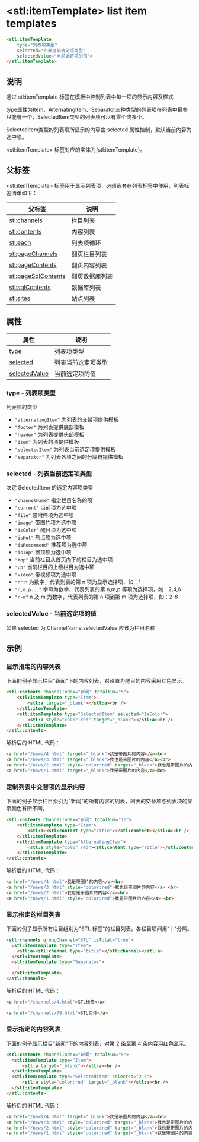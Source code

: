 ﻿---
sidebar: auto
---

# &lt;stl:itemTemplate&gt; list item templates

```html
<stl:itemTemplate
    type="列表项类型"
    selected="列表当前选定项类型"
    selectedValue="当前选定项的值">
</stl:itemTemplate>
```

## 说明

通过 stl:itemTemplate 标签在模板中控制列表中每一项的显示内容及样式

type属性为Item、AlternatingItem、Separator三种类型的列表项在列表中最多只能有一个，SelectedItem类型的列表项可以有零个或多个。

SelectedItem类型的列表项所显示的内容由 selected 属性控制，默认当前内容为选中项。

&lt;stl:itemTemplate&gt; 标签对应的实体为{stl:itemTemplate}。

## 父标签

&lt;stl:itemTemplate&gt; 标签用于显示列表项，必须嵌套在列表标签中使用，列表标签清单如下：

| 父标签                                   | 说明           |
|--------------------------------------------|----------------|
| [stl:channels](../channels/)               | 栏目列表       |
| [stl:contents](../contents/)               | 内容列表       |
| [stl:each](../each/)                       | 列表项循环     |
| [stl:pageChannels](../pageChannels/)       | 翻页栏目列表   |
| [stl:pageContents](../pageContents/)       | 翻页内容列表   |
| [stl:pageSqlContents](../pageSqlContents/) | 翻页数据库列表 |
| [stl:sqlContents](../sqlContents/)         | 数据库列表     |
| [stl:sites](../sites/)                     | 站点列表       |

## 属性

| 属性                                           | 说明               |
|------------------------------------------------|--------------------|
| [type](#type-列表项类型)                       | 列表项类型         |
| [selected](#selected-列表当前选定项类型)       | 列表当前选定项类型 |
| [selectedValue](#selectedvalue-当前选定项的值) | 当前选定项的值     |

### type - 列表项类型

列表项的类型

- `"alternatingItem"` 为列表的交替项提供模板
- `"footer"` 为列表提供底部模板
- `"header"` 为列表提供头部模板
- `"item"` 为列表的项提供模板
- `"selectedItem"` 为列表当前选定项提供模板
- `"separator"` 为列表各项之间的分隔符提供模板

### selected - 列表当前选定项类型

决定 SelectedItem 的选定内容项类型

- `"channelName"` 指定栏目名称的项
- `"current"` 当前项为选中项
- `"file"` 带附件项为选中项
- `"image"` 带图片项为选中项
- `"isColor"` 醒目项为选中项
- `"isHot"` 热点项为选中项
- `"isRecommend"` 推荐项为选中项
- `"isTop"` 置顶项为选中项
- `"top"` 当前栏目从首页向下的栏目为选中项
- `"up"` 当前栏目的上级栏目为选中项
- `"video"` 带视频项为选中项
- `"n"` n 为数字，代表列表的第 n 项为显示选择项，如：1
- `"n,m,p..."` 字母为数字，代表列表的第 n,m,p 等项为选择项，如：2,4,6
- `"n-m"` n 及 m 为数字，代表列表的第 n 项到第 m 项为选择项，如：2-8

### selectedValue - 当前选定项的值

如果 selected 为 ChannelName,selectedValue 应该为栏目名称

## 示例

### 显示指定的内容列表

下面的例子显示栏目"新闻"下的内容列表，对设置为醒目的内容采用红色显示。

```html
<stl:contents channelIndex="新闻" totalNum="5">
    <stl:itemTemplate type="Item">
        <stl:a target="_blank"></stl:a><br />
    </stl:itemTemplate>
    <stl:itemTemplate type="SelectedItem" selected="IsColor">
        <stl:a style="color:red" target="_blank"></stl:a><br />
    </stl:itemTemplate>
</stl:contents>
```

解析后的 HTML 代码：

```html
<a href="/news/4.html" target="_blank">我是带图片的内容</a><br>
<a href="/news/3.html" target="_blank">我也是带图片的内容</a><br>
<a href="/news/2.html" style="color:red" target="_blank">我也是带图片的内容</a><br>
<a href="/news/1.html" target="_blank">我是带图片的内容</a><br>
```

### 定制列表中交替项的显示内容

下面的例子显示栏目索引为"新闻"的所有内容的列表，列表的交替项与列表项的显示颜色有所不同。

```html
<stl:contents channelIndex="新闻" totalNum="10">
    <stl:itemTemplate type="Item">
        <stl:a><stl:content type="Title"></stl:content></stl:a><br />
    </stl:itemTemplate>
    <stl:itemTemplate type="AlternatingItem">
        <stl:a style="color:red"><stl:content type="Title"></stl:content></stl:a> <br />
    </stl:itemTemplate>
</stl:contents>
```

解析后的 HTML 代码：

```html
<a href="/news/4.html">我是带图片的内容</a><br>
<a href="/news/3.html" style="color:red">我也是带图片的内容</a> <br>
<a href="/news/2.html">我也是带图片的内容</a><br>
<a href="/news/1.html" style="color:red">我是带图片的内容</a> <br>
```

### 显示指定的栏目列表

下面的例子显示所有栏目组别为"STL 标签"的栏目列表，各栏目项间用" | "分隔。

```html
<stl:channels groupChannel="STL" isTotal="true">
  <stl:itemTemplate type="Item">
    <stl:a><stl:channel type="title"></stl:channel></stl:a>
  </stl:itemTemplate>
  <stl:itemTemplate type="Separator">
    |
  </stl:itemTemplate>
</stl:channels>
```

解析后的 HTML 代码：

```html
<a href="/channels/4.html">STL标签</a>
    |
<a href="/channels/79.html">STL实体</a>
```

### 显示指定的内容列表

下面的例子显示栏目"新闻"下的内容列表，对第 2 条至第 4 条内容用红色显示。

```html
<stl:contents channelIndex="新闻" totalNum="5">
  <stl:itemTemplate type="Item">
      <stl:a target="_blank"></stl:a><br />
  </stl:itemTemplate>
  <stl:itemTemplate type="SelectedItem" selected="2-4">
      <stl:a style="color:red" target="_blank"></stl:a><br />
  </stl:itemTemplate>
</stl:contents>
```

解析后的 HTML 代码：

```html
<a href="/news/4.html" target="_blank">我是带图片的内容</a><br>
<a href="/news/3.html" style="color:red" target="_blank">我也是带图片的内容</a><br>
<a href="/news/2.html" style="color:red" target="_blank">我也是带图片的内容</a><br>
<a href="/news/1.html" style="color:red" target="_blank">我是带图片的内容</a><br>
```
